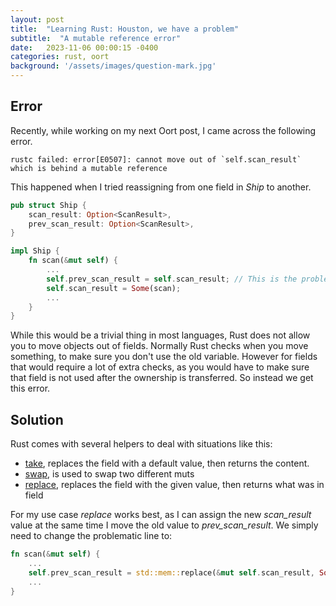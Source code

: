 ```yaml
---
layout: post
title:  "Learning Rust: Houston, we have a problem"
subtitle:  "A mutable reference error"
date:   2023-11-06 00:00:15 -0400
categories: rust, oort
background: '/assets/images/question-mark.jpg'
---
```


## Error

Recently, while working on my next Oort post, I came across the following error. 
```
rustc failed: error[E0507]: cannot move out of `self.scan_result` which is behind a mutable reference
```
This happened when I tried reassigning from one field in *Ship* to another.

```rust
pub struct Ship {
    scan_result: Option<ScanResult>,
    prev_scan_result: Option<ScanResult>,
}

impl Ship {
    fn scan(&mut self) {
        ...
        self.prev_scan_result = self.scan_result; // This is the problem line
        self.scan_result = Some(scan);
        ...
    }
}
```

While this would be a trivial thing in most languages, Rust does not allow you to move objects out of fields. Normally Rust checks when you move something, to make sure you don't use the old variable. However for fields that would require a lot of extra checks, as you would have to make sure that field is not used after the ownership is transferred. So instead we get this error.

## Solution

Rust comes with several helpers to deal with situations like this:
- [take](https://doc.rust-lang.org/std/mem/fn.take.html), replaces the field with a default value, then returns the content. 
- [swap](https://doc.rust-lang.org/std/mem/fn.swap.html), is used to swap two different muts
- [replace](https://doc.rust-lang.org/std/mem/fn.replace.html), replaces the field with the given value, then returns what was in field

For my use case *replace* works best, as I can assign the new *scan_result* value at the same time I move the old value to *prev_scan_result*. We simply need to change the problematic line to:
```rust
fn scan(&mut self) {
    ...
    self.prev_scan_result = std::mem::replace(&mut self.scan_result, Some(scan));
    ...
}
```